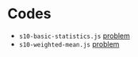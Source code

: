 # Codes
- `s10-basic-statistics.js` [problem](https://www.hackerrank.com/challenges/s10-basic-statistics)
- `s10-weighted-mean.js` [problem](https://www.hackerrank.com/challenges/s10-weighted-mean)